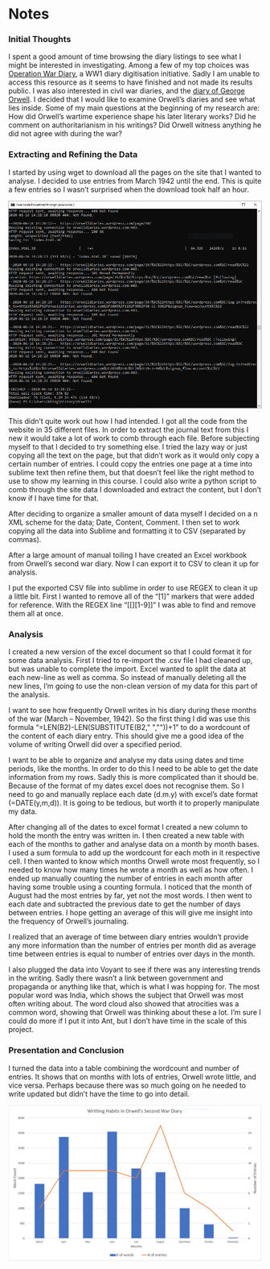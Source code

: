 # Notes
### Initial Thoughts 
I spent a good amount of time browsing the diary listings to see what I might be interested in investigating. Among a few of my top choices was [Operation War Diary]( http://www.operationwardiary.org/#/), a WW1 diary digitisation initiative. Sadly I am unable to access this resource as it seems to have finished and not made its results public. I was also interested in civil war diaries, and the [diary of George Orwell]( https://orwelldiaries.wordpress.com/). I decided that I would like to examine Orwell’s diaries and see what lies inside. Some of my main questions at the beginning of my research are: How did Orwell’s wartime experience shape his later literary works? Did he comment on authoritarianism in his writings? Did Orwell witness anything he did not agree with during the war? 
### Extracting and Refining the Data
I started by using wget to download all the pages on the site that I wanted to analyse. I decided to use entries from March 1942 until the end. This is quite a few entries so I wasn’t surprised when the download took half an hour. 

![Screenshot 1](https://github.com/kieranbing/Digi-Hist_Week-6/blob/master/Images/Capture02.PNG "Screenshot of results of wget")

This didn’t quite work out how I had intended. I got all the code from the website in 35 different files. In order to extract the journal text from this I new it would take a lot of work to comb through each file. Before subjecting myself to that I decided to try something else. I tried the lazy way or just copying all the text on the page, but that didn’t work as it would only copy a certain number of entries. I could copy the entries one page at a time into sublime text then refine them, but that doesn’t feel like the right method to use to show my learning in this course. I could also write a python script to comb through the site data I downloaded and extract the content, but I don’t know if I have time for that. 

After deciding to organize a smaller amount of data myself I decided on a n XML scheme for the data; Date, Content, Comment. I then set to work copying all the data into Sublime and formatting it to CSV (separated by commas). 

After a large amount of manual toiling I have created an Excel workbook from Orwell’s second war diary. Now I can export it to CSV to clean it up for analysis. 

I put the exported CSV file into sublime in order to use REGEX to clean it up a little bit. First I wanted to remove all of the “[1]” markers that were added for reference. With the REGEX line “[[][1-9]]” I was able to find and remove them all at once. 

### Analysis 
I created a new version of the excel document so that I could format it for some data analysis. First I tried to re-import the .csv file I had cleaned up, but was unable to complete the import. Excel wanted to split the data at each new-line as well as comma. So instead of manually deleting all the new lines, I’m going to use the non-clean version of my data for this part of the analysis. 

I want to see how frequently Orwell writes in his diary during these months of the war (March – November, 1942). So the first thing I did was use this formula “=LEN(B2)-LEN(SUBSTITUTE(B2," ",""))+1” to do a wordcount of the content of each diary entry. This should give me a good idea of the volume of writing Orwell did over a specified period. 

I want to be able to organize and analyse my data using dates and time periods, like the months. In order to do this I need to be able to get the date information from my rows. Sadly this is more complicated than it should be. Because of the format of my dates excel does not recognise them. So I need to go and manually replace each date (d.m.y) with excel’s date format (=DATE(y,m,d)). It is going to be tedious, but worth it to properly manipulate my data. 

After changing all of the dates to excel format I created a new column to hold the month the entry was written in. I then created a new table with each of the months to gather and analyse data on a month by month bases. I used a sum formula to add up the wordcount for each moth in it respective cell. I then wanted to know which months Orwell wrote most frequently, so I needed to know how many times he wrote a month as well as how often. I ended up manually counting the number of entries in each month after having some trouble using a counting formula. I noticed that the month of August had the most entries by far, yet not the most words. I then went to each date and subtracted the previous date to get the number of days between entries. I hope getting an average of this will give me insight into the frequency of Orwell’s journaling. 

I realized that an average of time between diary entries wouldn’t provide any more information than the number of entries per month did as average time between entries is equal to number of entries over days in the month. 

I also plugged the data into Voyant to see if there was any interesting trends in the writing. Sadly there wasn’t a link between government and propaganda or anything like that, which is what I was hopping for. The most popular word was India, which shows the subject that Orwell was most often writing about. The word cloud also showed that atrocities was a common word, showing that Orwell was thinking about these a lot. I’m sure I could do more if I put it into Ant, but I don’t have time in the scale of this project. 

### Presentation and Conclusion 
I turned the data into a table combining the wordcount and number of entries. It shows that on months with lots of entries, Orwell wrote little, and vice versa. Perhaps because there was so much going on he needed to write updated but didn’t have the time to go into detail. 

![Graph of Orwell's writting habits](https://github.com/kieranbing/Digi-Hist_Week-6/blob/master/Images/Orwell%20Diary%20Analysis%20v2.PNG "Graph of Orwell's writting habits")
